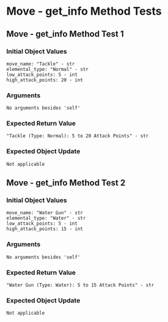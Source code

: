 # Move - get_info Method Tests

## Move - get_info Method Test 1

### Initial Object Values
````
move_name: "Tackle" - str
elemental_type: "Normal" - str
low_attack_points: 5 - int
high_attack_points: 20 - int
````

### Arguments
````
No arguments besides 'self'
````

### Expected Return Value
````
"Tackle (Type: Normal): 5 to 20 Attack Points" - str
````

### Expected Object Update
````
Not applicable
````

## Move - get_info Method Test 2

### Initial Object Values
````
move_name: "Water Gun" - str
elemental_type: "Water" - str
low_attack_points: 5 - int
high_attack_points: 15 - int
````

### Arguments
````
No arguments besides 'self'
````

### Expected Return Value
````
"Water Gun (Type: Water): 5 to 15 Attack Points" - str
````

### Expected Object Update
````
Not applicable
````

